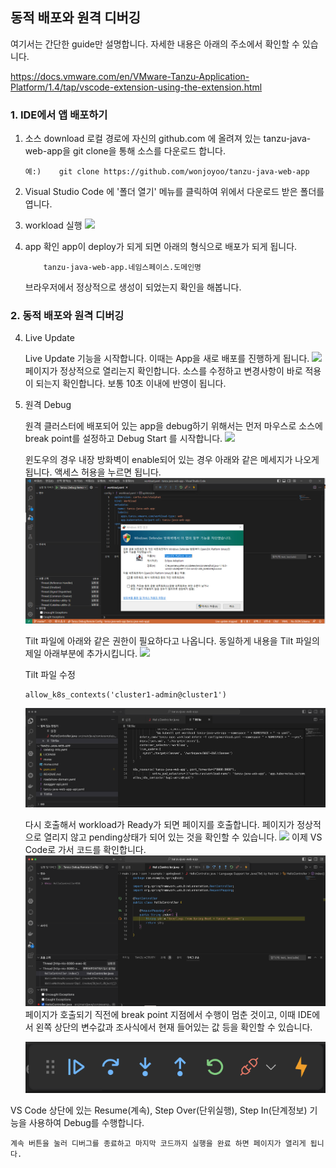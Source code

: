 ## 동적 배포와 원격 디버깅
여기서는 간단한 guide만 설명합니다. 자세한 내용은 아래의 주소에서 확인할 수 있습니다.

https://docs.vmware.com/en/VMware-Tanzu-Application-Platform/1.4/tap/vscode-extension-using-the-extension.html


### 1. IDE에서 앱 배포하기
1. 소스 download
    로컬 경로에 자신의 github.com 에 올려져 있는 tanzu-java-web-app을 git clone을 통해 소스를 다운로드 합니다.
    ```
    예:)    git clone https://github.com/wonjoyoo/tanzu-java-web-app
    ```
2. Visual Studio Code 에 '폴더 열기' 메뉴를 클릭하여 위에서 다운로드 받은 폴더를 엽니다.

3. workload 실행
    ![](./images/workload1.png)

4. app 확인
    app이 deploy가 되게 되면 아래의 형식으로 배포가 되게 됩니다.

    ```
        tanzu-java-web-app.네임스페이스.도메인명 
    ```

    브라우저에서 정상적으로 생성이 되었는지 확인을 해봅니다.

### 2. 동적 배포와 원격 디버깅
4. Live Update

    Live Update 기능을 시작합니다. 이때는 App을 새로 배포를 진행하게 됩니다.
        ![](./images/liveupdate1.png)
    페이지가 정상적으로 열리는지 확인합니다.
    소스를 수정하고 변경사항이 바로 적용이 되는지 확인합니다. 보통 10초 이내에 반영이 됩니다.

3. 원격 Debug

    원격 클러스터에 배포되어 있는 app을 debug하기 위해서는 먼저 마우스로 소스에 break point를 설정하고 Debug Start 를 시작합니다.
    ![](./images/debug.png)

    윈도우의 경우 내장 방화벽이 enable되어 있는 경우 아래와 같은 메세지가 나오게 됩니다. 액세스 허용을 누르면 됩니다.
    ![](./images/debug_alert.png)

    Tilt 파일에 아래와 같은 권한이 필요하다고 나옵니다. 동일하게 내용을 Tilt 파일의 제일 아래부분에 추가시킵니다.
    ![](./images/debug_tilt.png)

    Tilt 파일 수정
    ```
    allow_k8s_contexts('cluster1-admin@cluster1')
    ```
    ![](./images/tiltfile_change.png)

    다시 호출해서 workload가 Ready가 되면 페이지를 호출합니다. 페이지가 정상적으로 열리지 않고 pending상태가 되어 있는 것을 확인할 수 있습니다.
    ![](./images/debug1.png)
    이제 VS Code로 가서 코드를 확인합니다.
    ![](./images/ide_debug.png)
페이지가 호출되기 직전에 break point 지점에서 수행이 멈춘 것이고, 이때 IDE에서 왼쪽 상단의 변수값과 조사식에서 현재 들어있는 값 등을 확인할 수 있습니다.

    ![](./images/vscode_debugpanel.png)

VS Code 상단에 있는  Resume(계속), Step Over(단위실행), Step In(단계정보) 기능을 사용하여 Debug를 수행합니다.

    계속 버튼을 눌러 디버그를 종료하고 마지막 코드까지 실행을 완료 하면 페이지가 열리게 됩니다.
    
    
    
    

